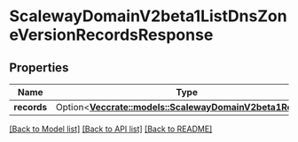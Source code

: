 # ScalewayDomainV2beta1ListDnsZoneVersionRecordsResponse

## Properties

Name | Type | Description | Notes
------------ | ------------- | ------------- | -------------
**records** | Option<[**Vec<crate::models::ScalewayDomainV2beta1Record>**](scaleway.domain.v2beta1.Record.md)> |  | [optional]

[[Back to Model list]](../README.md#documentation-for-models) [[Back to API list]](../README.md#documentation-for-api-endpoints) [[Back to README]](../README.md)


